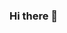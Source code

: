 ### Hi there 👋

<!--
**QumberZ/QumberZ** is a ✨ _special_ ✨ repository because its `README.md` (this file) appears on your GitHub profile.

Here are some ideas to get you started:

- 🔭 I’m aspiring to be a front end Web Developer and Cyber security analyst
- 🌱 I’m currently learning full stack development, software design, and operating systems
- 🙏🏻 I’m looking to collaborate on React projects
- 💪🏻⛹🏻‍♂️ I like to workout and play basketball
- 🎮 I am a competetive gamer 
- 📫 How to reach me: http://www.linkedin.com/in/QumberZaidi

